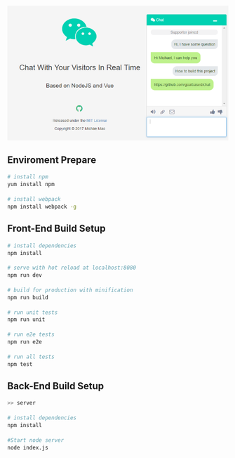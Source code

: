 
![alt tag](/git-resource/demo.png)

## Enviroment Prepare

``` bash
# install npm
yum install npm 

# install webpack
npm install webpack -g
```

## Front-End Build Setup

``` bash
# install dependencies
npm install

# serve with hot reload at localhost:8080
npm run dev

# build for production with minification
npm run build

# run unit tests
npm run unit

# run e2e tests
npm run e2e

# run all tests
npm test
```


## Back-End Build Setup
``` bash
>> server

# install dependencies
npm install

#Start node server
node index.js

```
